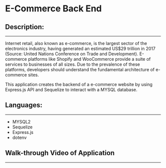 # E-Commerce Back End

## Description:

---

Internet retail, also known as e-commerce, is the largest sector of the electronics industry, having generated an estimated US$29 trillion in 2017 (Source: United Nations Conference on Trade and Development). E-commerce platforms like Shopify and WooCommerce provide a suite of services to businesses of all sizes. Due to the prevalence of these platforms, developers should understand the fundamental architecture of e-commerce sites.

This application creates the backend of a e-commerce website by using Express.js API and Sequelize to interact with a MYSQL database.


## Languages:

---

- MYSQL2
- Sequelize
- Express.js
- dotenv

## Walk-through Video of Application

---
